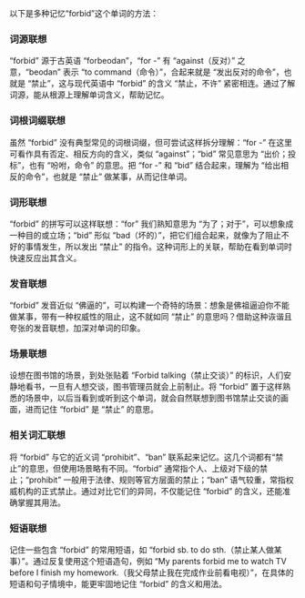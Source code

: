 以下是多种记忆“forbid”这个单词的方法：

### 词源联想
“forbid” 源于古英语 “forbeodan”，“for -” 有 “against（反对）” 之意，“beodan” 表示 “to command（命令）”，合起来就是 “发出反对的命令”，也就是 “禁止”，这与现代英语中 “forbid” 的含义 “禁止，不许” 紧密相连。通过了解词源，能从根源上理解单词含义，帮助记忆。

### 词根词缀联想
虽然 “forbid” 没有典型常见的词根词缀，但可尝试这样拆分理解：“for -” 在这里可看作具有否定、相反方向的含义，类似 “against”；“bid” 常见意思为 “出价；投标”，也有 “吩咐，命令” 的意思。把 “for -” 和 “bid” 结合起来，理解为 “给出相反的命令”，也就是 “禁止” 做某事，从而记住单词。

### 词形联想
“forbid” 的拼写可以这样联想：“for” 我们熟知意思为 “为了；对于”，可以想象成一种目的或立场；“bid” 形似 “bad（坏的）”，把它们组合起来，就像为了阻止不好的事情发生，所以发出 “禁止” 的指令。这种词形上的关联，帮助在看到单词时快速反应出其含义。

### 发音联想
“forbid” 发音近似 “佛逼的”，可以构建一个奇特的场景：想象是佛祖逼迫你不能做某事，带有一种权威性的阻止，这不就如同 “禁止” 的意思吗？借助这种诙谐且夸张的发音联想，加深对单词的印象。

### 场景联想
设想在图书馆的场景，到处张贴着 “Forbid talking（禁止交谈）” 的标识，人们安静地看书，一旦有人想交谈，图书管理员就会上前制止。将 “forbid” 置于这样熟悉的场景中，以后当看到或听到这个单词，就会自然联想到图书馆禁止交谈的画面，进而记住 “forbid” 是 “禁止” 的意思。

### 相关词汇联想
将 “forbid” 与它的近义词 “prohibit”、“ban” 联系起来记忆。这几个词都有“禁止”的意思，但使用场景略有不同。“forbid” 通常指个人、上级对下级的禁止；“prohibit” 一般用于法律、规则等官方层面的禁止；“ban” 语气较重，常指权威机构的正式禁止。通过对比它们的异同，不仅能记住 “forbid” 的含义，还能准确掌握其用法。

### 短语联想
记住一些包含 “forbid” 的常用短语，如 “forbid sb. to do sth.（禁止某人做某事）”。通过反复使用这个短语造句，例如 “My parents forbid me to watch TV before I finish my homework.（我父母禁止我在完成作业前看电视）”，在具体的短语和句子情境中，能更牢固地记住 “forbid” 的含义和用法。 
